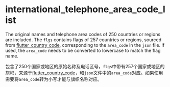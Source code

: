 # international_telephone_area_code_list

The original names and telephone area codes of 250 countries or regions are included. The `flgs` contains flags of 257 countries or regions, sourced from [flutter_country_code](https://github.com/mustafa-707/flutter_country_code), corresponding to the `area_code` in the `json` file. If used, the `area_code` needs to be converted to lowercase to match the flag name.

包含了250个国家或地区的原始名称及电话区号，`flgs`中带有257个国家或地区的旗帜，来源于[flutter_country_code](https://github.com/mustafa-707/flutter_country_code)，和`json`文件中的`area_code`对应。如果使用需要将`area_code`转为小写才能与旗帜名称对应。
